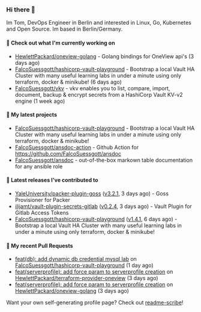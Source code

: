 ### Hi there 👋

Im Tom, DevOps Engineer in Berlin and interested in Linux, Go, Kubernetes and Open Source.
Im based in Berlin/Germany.

#### 👷 Check out what I'm currently working on

- [HewlettPackard/oneview-golang](https://github.com/HewlettPackard/oneview-golang) - Golang bindings for OneView api&#39;s (3 days ago)
- [FalcoSuessgott/hashicorp-vault-playground](https://github.com/FalcoSuessgott/hashicorp-vault-playground) - Bootstrap a local Vault HA Cluster with many useful learning labs in under a minute using only terraform, docker &amp; minikube! (6 days ago)
- [FalcoSuessgott/vkv](https://github.com/FalcoSuessgott/vkv) - vkv enables you to list, compare, import, document, backup &amp; encrypt secrets from a HashiCorp Vault KV-v2 engine (1 week ago)

#### 🌱 My latest projects

- [FalcoSuessgott/hashicorp-vault-playground](https://github.com/FalcoSuessgott/hashicorp-vault-playground) - Bootstrap a local Vault HA Cluster with many useful learning labs in under a minute using only terraform, docker &amp; minikube!
- [FalcoSuessgott/ansdoc-action](https://github.com/FalcoSuessgott/ansdoc-action) - Github Action for https://github.com/FalcoSuessgott/ansdoc
- [FalcoSuessgott/ansdoc](https://github.com/FalcoSuessgott/ansdoc) - out-of-the-box markown table documentation for any ansible role

#### 🔭 Latest releases I've contributed to

- [YaleUniversity/packer-plugin-goss](https://github.com/YaleUniversity/packer-plugin-goss) ([v3.2.1](https://github.com/YaleUniversity/packer-plugin-goss/releases/tag/v3.2.1), 3 days ago) - Goss Provisioner for Packer
- [ilijamt/vault-plugin-secrets-gitlab](https://github.com/ilijamt/vault-plugin-secrets-gitlab) ([v0.2.4](https://github.com/ilijamt/vault-plugin-secrets-gitlab/releases/tag/v0.2.4), 3 days ago) - Vault Plugin for Gitlab Access Tokens
- [FalcoSuessgott/hashicorp-vault-playground](https://github.com/FalcoSuessgott/hashicorp-vault-playground) ([v1.4.1](https://github.com/FalcoSuessgott/hashicorp-vault-playground/releases/tag/v1.4.1), 6 days ago) - Bootstrap a local Vault HA Cluster with many useful learning labs in under a minute using only terraform, docker &amp; minikube!

#### 🔨 My recent Pull Requests

- [feat(db): add dynamic db credential mysql lab](https://github.com/FalcoSuessgott/hashicorp-vault-playground/pull/18) on [FalcoSuessgott/hashicorp-vault-playground](https://github.com/FalcoSuessgott/hashicorp-vault-playground) (1 day ago)
- [feat(serverprofile): add force param to serverprofile creation](https://github.com/HewlettPackard/terraform-provider-oneview/pull/551) on [HewlettPackard/terraform-provider-oneview](https://github.com/HewlettPackard/terraform-provider-oneview) (3 days ago)
- [feat(serverprofile): add force param to serverprofile creation](https://github.com/HewlettPackard/oneview-golang/pull/403) on [HewlettPackard/oneview-golang](https://github.com/HewlettPackard/oneview-golang) (3 days ago)

Want your own self-generating profile page? Check out [readme-scribe](https://github.com/muesli/readme-scribe)!
